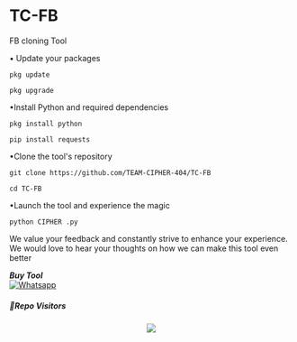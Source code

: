 # TC-FB
FB cloning Tool

• Update your packages
```
pkg update
```
```
pkg upgrade
```
•Install Python and required dependencies
```
pkg install python
```
```
pip install requests
```
•Clone the tool's repository
```
git clone https://github.com/TEAM-CIPHER-404/TC-FB
```
```
cd TC-FB
```
•Launch the tool and experience the magic
```
python CIPHER .py
```
We value your feedback and constantly strive to enhance your experience. We would love to hear your thoughts on how we can make this tool even better


 ___Buy Tool___</br>
 [![Whatsapp](https://img.shields.io/badge/Whatsapp-TOXIC-deepgreen?style=flat-square&logo=whatsapp)](https://wa.me/+8801905571136)



##### 👀Repo Visitors

<p align="center"> 
<img src="https://profile-counter.glitch.me/TC-FB/count.svg"/>
</p>
